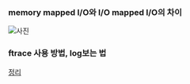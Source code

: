 ### memory mapped I/O와 I/O mapped I/O의 차이
![사진](https://github.com/ji-junhyuk/TIL/issues/3)

### ftrace 사용 방법, log보는 법
[정리](https://github.com/ji-junhyuk/kernel/tree/main/chapter03)
